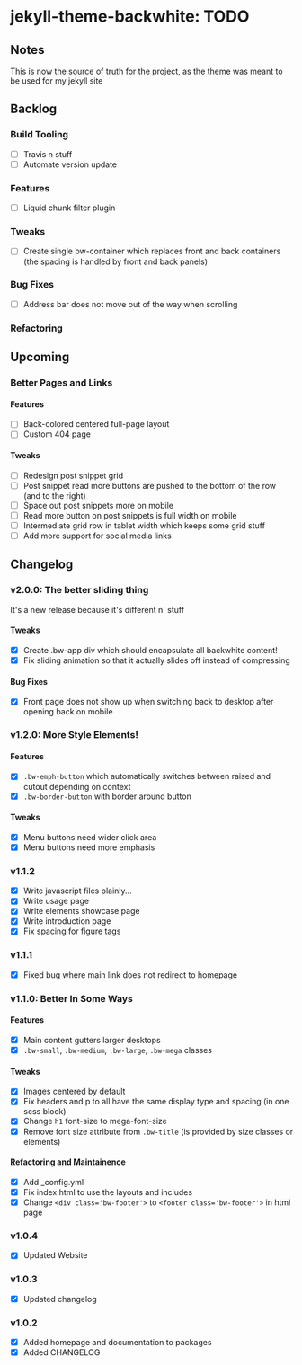 jekyll-theme-backwhite: TODO
=============================================================

Notes
-------------------------------------------------------------

This is now the source of truth for the project, as the
theme was meant to be used for my jekyll site

Backlog
-------------------------------------------------------------

### Build Tooling

- [ ] Travis n stuff
- [ ] Automate version update

### Features

- [ ] Liquid chunk filter plugin

### Tweaks

- [ ] Create single bw-container which replaces 
front and back containers (the spacing is handled by 
front and back panels)

### Bug Fixes

- [ ] Address bar does not move out of the way when scrolling

### Refactoring

Upcoming
-------------------------------------------------------------

### Better Pages and Links

#### Features

- [ ] Back-colored centered full-page layout
- [ ] Custom 404 page

#### Tweaks

- [ ] Redesign post snippet grid
- [ ] Post snippet read more buttons are pushed to the bottom of the row (and to the right)
- [ ] Space out post snippets more on mobile
- [ ] Read more button on post snippets is full width on mobile
- [ ] Intermediate grid row in tablet width which keeps some grid stuff
- [ ] Add more support for social media links

Changelog
-------------------------------------------------------------

### v2.0.0: The better sliding thing

It's a new release because it's different n' stuff

#### Tweaks

- [x] Create .bw-app div which should encapsulate all 
backwhite content!
- [x] Fix sliding animation so that it actually slides 
off instead of compressing

#### Bug Fixes

- [x] Front page does not show up when switching back to 
desktop after opening back on mobile

### v1.2.0: More Style Elements!

#### Features

- [x] `.bw-emph-button` which automatically switches between 
raised and cutout depending on context
- [x] `.bw-border-button` with border around button

#### Tweaks

- [x] Menu buttons need wider click area
- [x] Menu buttons need more emphasis

### v1.1.2

- [x] Write javascript files plainly...
- [x] Write usage page
- [x] Write elements showcase page
- [x] Write introduction page
- [x] Fix spacing for figure tags

### v1.1.1

- [x] Fixed bug where main link does not redirect to homepage

### v1.1.0: Better In Some Ways

#### Features

- [x] Main content gutters larger desktops
- [x] `.bw-small`, `.bw-medium`, `.bw-large`, 
        `.bw-mega` classes

#### Tweaks

- [x] Images centered by default
- [x] Fix headers and p to all have the same display type 
        and spacing (in one scss block)
- [x] Change `h1` font-size to mega-font-size
- [x] Remove font size attribute from `.bw-title` (is
        provided by size classes or elements)

#### Refactoring and Maintainence

- [x] Add _config.yml
- [x] Fix index.html to use the layouts and includes
- [x] Change `<div class='bw-footer'>` to 
        `<footer class='bw-footer'>` in html page

### v1.0.4

- [x] Updated Website

### v1.0.3

- [x] Updated changelog

### v1.0.2

- [x] Added homepage and documentation to packages
- [x] Added CHANGELOG